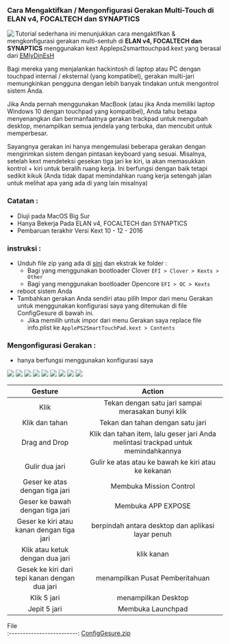 ### Cara Mengaktifkan / Mengonfigurasi Gerakan Multi-Touch di **ELAN v4, FOCALTECH dan SYNAPTICS**

<img align="left" src="https://ubuntuhandbook.org/wp-content/uploads/2021/06/touchegg-icon-1-250x250.png" >


Tutorial sederhana ini menunjukkan cara mengaktifkan & mengkonfigurasi gerakan multi-sentuh di  **ELAN v4, FOCALTECH dan SYNAPTICS** menggunakan kext Appleps2smarttouchpad.kext yang berasal dari [EMlyDinEsH](https://osxlatitude.com/forums/topic/1948-elan-focaltech-and-synaptics-smart-touchpad-driver/)

Bagi mereka yang menjalankan hackintosh di laptop atau PC dengan touchpad internal / eksternal (yang kompatibel), gerakan multi-jari memungkinkan pengguna dengan lebih banyak tindakan untuk mengontrol sistem Anda.

Jika Anda pernah menggunakan MacBook (atau jika Anda memiliki laptop Windows 10 dengan touchpad yang kompatibel), Anda tahu betapa menyenangkan dan bermanfaatnya gerakan trackpad untuk mengubah desktop, menampilkan semua jendela yang terbuka, dan mencubit untuk memperbesar.

Sayangnya gerakan ini hanya mengemulasi beberapa gerakan dengan mengirimkan sistem dengan pintasan keyboard yang sesuai. Misalnya, setelah kext mendeteksi gesekan tiga jari ke kiri, ia akan memasukkan kontrol + kiri untuk beralih ruang kerja. Ini berfungsi dengan baik tetapi sedikit kikuk (Anda tidak dapat memindahkan ruang kerja setengah jalan untuk melihat apa yang ada di yang lain misalnya)

### Catatan :

- Diuji pada MacOS Big Sur 
- Hanya Bekerja Pada ELAN v4, FOCALTECH dan SYNAPTICS
- Pembaruan terakhir Versi Kext 10 - 12 - 2016

### instruksi :

- Unduh file zip yang ada di [sini](https://osxlatitude.com/forums/topic/1948-elan-focaltech-and-synaptics-smart-touchpad-driver/) dan ekstrak ke folder :
  * Bagi yang menggunakan bootloader Clover `EFI > Clover > Kexts > Other` 
  * Bagi yang menggunakan bootloader Opencore `EFI > OC > Kexts`
- reboot sistem Anda
- Tambahkan gerakan Anda sendiri atau  pilih  Impor dari menu Gerakan untuk menggunakan konfigurasi saya yang ditemukan di  file ConfigGesure di bawah ini.
  * Jika memilih untuk impor  dari menu Gerakan saya replace file info.plist ke `ApplePS2SmartTouchPad.kext > Contents`

### Mengonfigurasi Gerakan :
- hanya berfungsi menggunakan konfigurasi saya
<img src ="https://github.com/JaemanPratama/Kext-Elan-ETD0108-PS-2-Interface-Trackpad/blob/main/IMG/IMG%201.png"/>
<img src ="https://github.com/JaemanPratama/Kext-Elan-ETD0108-PS-2-Interface-Trackpad/blob/main/IMG/IMG%202.png"/>
<img src ="https://github.com/JaemanPratama/Kext-Elan-ETD0108-PS-2-Interface-Trackpad/blob/main/IMG/IMG%203.png"/>
<img src ="https://github.com/JaemanPratama/Kext-Elan-ETD0108-PS-2-Interface-Trackpad/blob/main/IMG/IMG%204.png"/>
<img src ="https://github.com/JaemanPratama/Kext-Elan-ETD0108-PS-2-Interface-Trackpad/blob/main/IMG/IMG%205.png"/>
<img src ="https://github.com/JaemanPratama/Kext-Elan-ETD0108-PS-2-Interface-Trackpad/blob/main/IMG/IMG%206.png"/>
<img src ="https://github.com/JaemanPratama/Kext-Elan-ETD0108-PS-2-Interface-Trackpad/blob/main/IMG/IMG%208.png"/>
<img src ="https://github.com/JaemanPratama/Kext-Elan-ETD0108-PS-2-Interface-Trackpad/blob/main/IMG/IMG%209.png"/>
<img src ="https://github.com/JaemanPratama/Kext-Elan-ETD0108-PS-2-Interface-Trackpad/blob/main/IMG/IMG%2010.png"/>

Gesture             |  Action
:-------------------------:|:-------------------------:
Klik | Tekan dengan satu jari sampai merasakan bunyi klik
Klik dan tahan | Tekan dan tahan dengan satu jari
Drag and Drop | Klik dan tahan item, lalu geser jari Anda melintasi trackpad untuk memindahkannya
Gulir dua jari | Gulir ke atas atau ke bawah ke kiri atau ke kekanan
Geser ke atas dengan tiga jari | Membuka Mission Control
Geser ke bawah dengan tiga jari | Membuka APP EXPOSE
Geser ke kiri atau kanan dengan tiga jari | berpindah antara desktop dan aplikasi layar penuh
Klik atau ketuk dengan dua jari | klik kanan
Gesek ke kiri dari tepi kanan dengan dua jari | menampilkan Pusat Pemberitahuan
Klik 5 jari | menampilkan Desktop
Jepit 5 jari | Membuka Launchpad


File  
:-------------------------:
[ConfigGesure.zip](https://github.com/JaemanPratama/Appleps2smarttouchpad-gesture-settings/files/8668976/ConfigGesure.zip)

